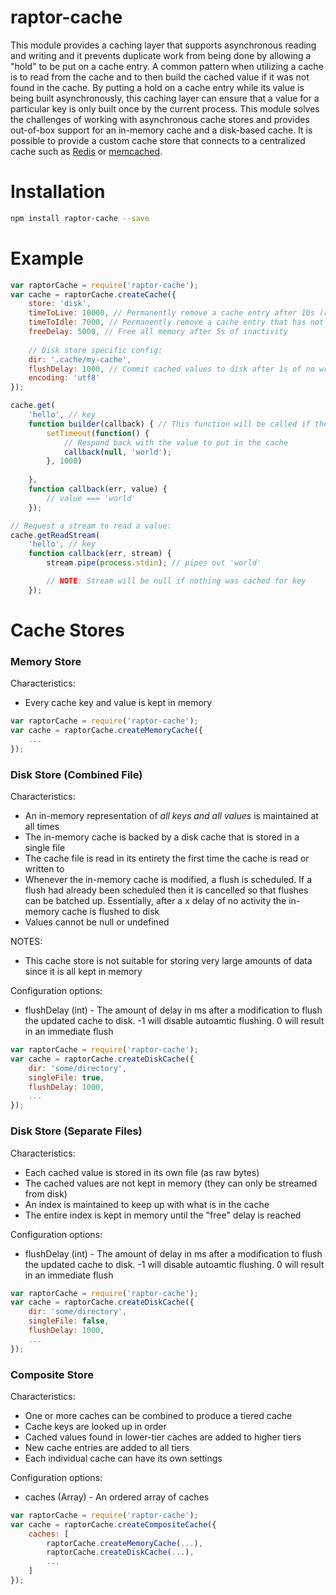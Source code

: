 raptor-cache
============
This module provides a caching layer that supports asynchronous reading and writing and it prevents duplicate work from being done by allowing a "hold" to be put on a cache entry. A common pattern when utilizing a cache is to read from the cache and to then build the cached value if it was not found in the cache. By putting a hold on a cache entry while its value is being built asynchronously, this caching layer can ensure that a value for a particular key is only built once by the current process. This module solves the challenges of working with asynchronous cache stores and provides out-of-box support for an in-memory cache and a disk-based cache. It is possible to provide a custom cache store that connects to a centralized cache such as [Redis](http://redis.io/) or [memcached](http://memcached.org/).

# Installation

```bash
npm install raptor-cache --save
```

# Example

```javascript
var raptorCache = require('raptor-cache');
var cache = raptorCache.createCache({
    store: 'disk',
    timeToLive: 10000, // Permanently remove a cache entry after 10s (regardless of usage)
    timeToIdle: 7000, // Permanently remove a cache entry that has not been accessed for 7s
    freeDelay: 5000, // Free all memory after 5s of inactivity
    
    // Disk store specific config:
    dir: '.cache/my-cache',
    flushDelay: 1000, // Commit cached values to disk after 1s of no write activity
    encoding: 'utf8'
});

cache.get(
    'hello', // key
    function builder(callback) { // This function will be called if the value has not been cached
        setTimeout(function() {
            // Respond back with the value to put in the cache
            callback(null, 'world');
        }, 1000)
        
    },
    function callback(err, value) {
        // value === 'world'
    });

// Request a stream to read a value:
cache.getReadStream(
    'hello', // key
    function callback(err, stream) {
        stream.pipe(process.stdin); // pipes out 'world'

        // NOTE: Stream will be null if nothing was cached for key
    });
```

# Cache Stores

### Memory Store

Characteristics:

- Every cache key and value is kept in memory 

```javascript
var raptorCache = require('raptor-cache');
var cache = raptorCache.createMemoryCache({
    ...
});
```



### Disk Store (Combined File)

Characteristics:

- An in-memory representation of _all keys and all values_ is maintained at all times
- The in-memory cache is backed by a disk cache that is stored in a single file
- The cache file is read in its entirety the first time the cache is read or written to
- Whenever the in-memory cache is modified, a flush is scheduled. If a flush had already been scheduled then it is cancelled so that
    flushes can be batched up. Essentially, after a x delay of no activity the in-memory cache is flushed to disk
- Values cannot be null or undefined

NOTES:

- This cache store is not suitable for storing very large amounts of data since it is all kept in memory


Configuration options:

- flushDelay (int) - The amount of delay in ms after a modification to flush the updated cache to disk. -1 will disable autoamtic flushing. 0 will result in an immediate flush


```javascript
var raptorCache = require('raptor-cache');
var cache = raptorCache.createDiskCache({
    dir: 'some/directory',
    singleFile: true,
    flushDelay: 1000,
    ...
});
```

### Disk Store (Separate Files)

Characteristics:

- Each cached value is stored in its own file (as raw bytes)
- The cached values are not kept in memory (they can only be streamed from disk)
- An index is maintained to keep up with what is in the cache
- The entire index is kept in memory until the "free" delay is reached

Configuration options:

- flushDelay (int) - The amount of delay in ms after a modification to flush the updated cache to disk. -1 will disable autoamtic flushing. 0 will result in an immediate flush

```javascript
var raptorCache = require('raptor-cache');
var cache = raptorCache.createDiskCache({
    dir: 'some/directory',
    singleFile: false,
    flushDelay: 1000,
    ...
});
```

### Composite Store

Characteristics:

- One or more caches can be combined to produce a tiered cache
- Cache keys are looked up in order
- Cached values found in lower-tier caches are added to higher tiers
- New cache entries are added to all tiers
- Each individual cache can have its own settings

Configuration options:

- caches (Array) - An ordered array of caches

```javascript
var raptorCache = require('raptor-cache');
var cache = raptorCache.createCompositeCache({
    caches: [
        raptorCache.createMemoryCache(...),
        raptorCache.createDiskCache(...),
        ...
    ]
});
```
